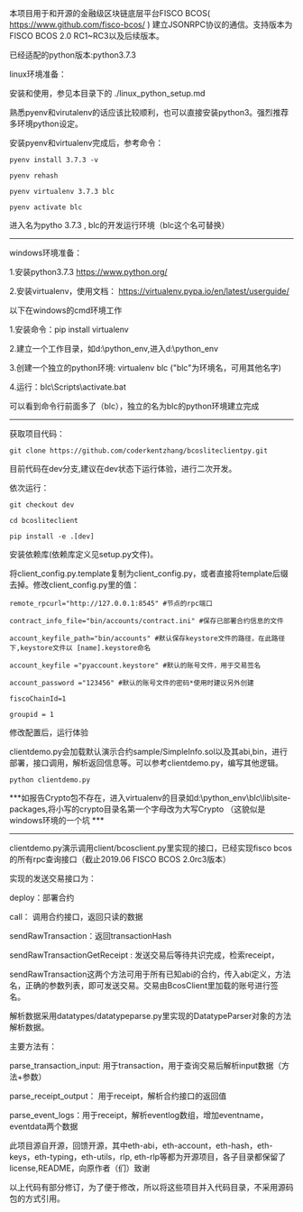 本项目用于和开源的金融级区块链底层平台FISCO BCOS( https://www.github.com/fisco-bcos/ ) 建立JSONRPC协议的通信。支持版本为FISCO BCOS 2.0 RC1~RC3以及后续版本。

已经适配的python版本:python3.7.3

linux环境准备：

安装和使用，参见本目录下的 ./linux_python_setup.md

熟悉pyenv和virutalenv的话应该比较顺利，也可以直接安装python3。强烈推荐多环境python设定。

安装pyenv和virtualenv完成后，参考命令：

	pyenv install 3.7.3 -v 

	pyenv rehash 

	pyenv virtualenv 3.7.3 blc
	
	pyenv activate blc

进入名为pytho 3.7.3 , blc的开发运行环境（blc这个名可替换）

----------------------------------------------------------------------------

windows环境准备：

1.安装python3.7.3 https://www.python.org/

2.安装virtualenv，使用文档： https://virtualenv.pypa.io/en/latest/userguide/

以下在windows的cmd环境工作

1.安装命令：pip install virtualenv

2.建立一个工作目录，如d:\python_env,进入d:\python_env

3.创建一个独立的python环境: virtualenv blc  ("blc"为环境名，可用其他名字)

4.运行：blc\Scripts\activate.bat

可以看到命令行前面多了（blc），独立的名为blc的python环境建立完成

----------------------------------------------------------------------------


获取项目代码：

	git clone https://github.com/coderkentzhang/bcosliteclientpy.git
	
目前代码在dev分支,建议在dev状态下运行体验，进行二次开发。

依次运行：

	git checkout dev
	
	cd bcosliteclient
	
	pip install -e .[dev]

安装依赖库(依赖库定义见setup.py文件)。

将client_config.py.template复制为client_config.py，或者直接将template后缀去掉。修改client_config.py里的值：

    remote_rpcurl="http://127.0.0.1:8545" #节点的rpc端口
	
    contract_info_file="bin/accounts/contract.ini" #保存已部署合约信息的文件
	
    account_keyfile_path="bin/accounts" #默认保存keystore文件的路径，在此路径下,keystore文件以 [name].keystore命名
	
    account_keyfile ="pyaccount.keystore" #默认的账号文件，用于交易签名
	
    account_password ="123456" #默认的账号文件的密码*使用时建议另外创建
	
    fiscoChainId=1
	
    groupid = 1
	
修改配置后，运行体验

clientdemo.py会加载默认演示合约sample/SimpleInfo.sol以及其abi,bin，进行部署，接口调用，解析返回信息等。可以参考clientdemo.py，编写其他逻辑。

	python clientdemo.py

***如报告Crypto包不存在，进入virtualenv的目录如d:\python_env\blc\lib\site-packages\,将小写的crypto目录名第一个字母改为大写Crypto （这貌似是windows环境的一个坑 ***

----------------------------------------------------------------------------

clientdemo.py演示调用client/bcosclient.py里实现的接口，已经实现fisco bcos的所有rpc查询接口（截止2019.06 FISCO BCOS 2.0rc3版本）

实现的发送交易接口为：

deploy：部署合约

call： 调用合约接口，返回只读的数据

sendRawTransaction：返回transactionHash

sendRawTransactionGetReceipt : 发送交易后等待共识完成，检索receipt，

sendRawTransaction这两个方法可用于所有已知abi的合约，传入abi定义，方法名，正确的参数列表，即可发送交易。交易由BcosClient里加载的账号进行签名。


解析数据采用datatypes/datatypeparse.py里实现的DatatypeParser对象的方法解析数据。


主要方法有：

parse_transaction_input: 用于transaction，用于查询交易后解析input数据（方法+参数）

parse_receipt_output： 用于receipt，解析合约接口的返回值

parse_event_logs：用于receipt，解析eventlog数组，增加eventname，eventdata两个数据



此项目源自开源，回馈开源，其中eth-abi，eth-account，eth-hash，eth-keys，eth-typing，eth-utils，rlp, eth-rlp等都为开源项目，各子目录都保留了license,README，向原作者（们）致谢

以上代码有部分修订，为了便于修改，所以将这些项目并入代码目录，不采用源码包的方式引用。